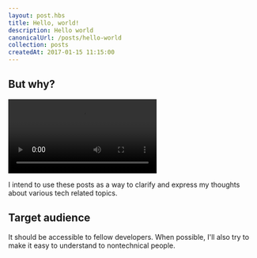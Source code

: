 ```yaml
---
layout: post.hbs
title: Hello, world!
description: Hello world
canonicalUrl: /posts/hello-world
collection: posts
createdAt: 2017-01-15 11:15:00
---
```

## But why?

<video autoplay loop>
  <source src="/img/meme/but-why-215.webm" type="video/webm">
</video>

I intend to use these posts as a way to clarify and express my thoughts about various tech related topics.

## Target audience
It should be accessible to fellow developers.
When possible, I'll also try to make it easy to understand to nontechnical people.
